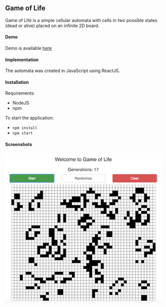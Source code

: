 ## Game of Life ##

Game of Life is a simple cellular automata with cells in two
possible states (dead or alive) placed on an infinite 2D board.

#### Demo ####

Demo is available [here](https://maciejslawik.github.io/game_of_life-reactjs/)

#### Implementation ####

The automata was created in JavaScript using ReactJS.

#### Installation ####

Requirements:
* NodeJS
* npm

To start the application:
* ``npm install``
* ``npm start``

#### Screenshots ####
![game_of_life](https://raw.githubusercontent.com/maciejslawik/game_of_life-reactjs/master/docs/screenshot.png)

